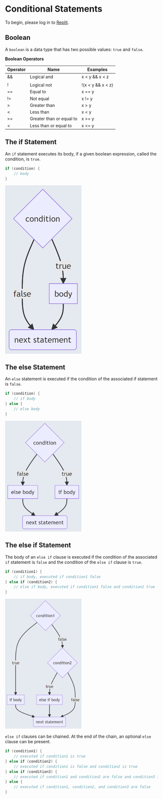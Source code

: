 # Conditional Statements 

To begin, please log in to [Replit](https://replit.com/).

## Boolean
A `boolean` is a data type that has two possible values: `true` and `false`.

**Boolean Operators**

| Operator | Name | Examples |
|---|---|---|
| && | Logical and | x < y && x < z |
| || | Logical or | x < y \|\| x < z |
| ! | Logical not | !(x < y && x < z) |
| == | Equal to | x == y |
| != | Not equal | x != y |
| > | Greater than | x > y |
| < | Less than | x < y |
| >= | Greater than or equal to | x >= y |
| < | Less than or equal to | x <= y |

## The if Statement
An `if` statement executes its body, if a given boolean expression, called the condition, is `true`.

```java
if (condition) {
    // body
}
```

<img src="https://raw.githubusercontent.com/Jellyfish4654/juniorjellies/main/docs/assets/if-statement.PNG" style="width:50%;height:50%;"> 

## The else Statement
An `else` statement is executed if the condition of the associated if statement is `false`.

```java
if (condition) {
	// if body
} else {
	// else body
}
```

<img src="https://raw.githubusercontent.com/Jellyfish4654/juniorjellies/main/docs/assets/else-statement.PNG" style="width:50%;height:50%;"> 

## The else if Statement
The body of an `else if` clause is executed if the condition of the associated `if` statement is `false` and the condition of the `else if` clause is `true`.

```java
if (condition1) {
	// if body, executed if condition1 false
} else if (condition2) {
	// else if body, executed if condition1 false and condition2 true
}
```

<img src="https://raw.githubusercontent.com/Jellyfish4654/juniorjellies/main/docs/assets/else-if-statement.PNG" style="width:50%;height:50%;"> 

`else if` clauses can be chained. At the end of the chain, an optional `else` clause can be present.

```java
if (condition1) {
	// executed if condition1 is true
} else if (condition2) {
	// executed if condition1 is false and condition2 is true
} else if (condition3) {
	// executed if condition1 and condition2 are false and condition3 is true
} else {
	// executed if condition1, condition2, and condition3 are false
}
```
